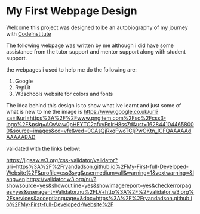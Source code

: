 # My First Webpage Design

Welcome this project was designed to be an autobiography of my journey with [CodeInstitute](https://codeinstitute.net)

The following webpage was written by me although i did have some assistance from the tutor support and mentor support along with student support.

the webpages i used to help me do the following are:

<ol>
<li>Google</li>
<li>Repl.it</li>
<li>W3schools website for colors and fonts</li>
</ol>


The idea behind this design is to show what ive learnt and just some of what is new to me the image is https://www.google.co.uk/url?sa=i&url=https%3A%2F%2Fwww.pngitem.com%2Fso%2Fcss3-logo%2F&psig=AOvVaw0pHEYTC2afuvFpIrH8ss7d&ust=1628441044658000&source=images&cd=vfe&ved=0CAsQjRxqFwoTCIjPwOKtn_ICFQAAAAAdAAAAABAD

validated with the links below:

https://jigsaw.w3.org/css-validator/validator?uri=https%3A%2F%2Fryandadson.github.io%2FMy-First-full-Developed-Website%2F&profile=css3svg&usermedium=all&warning=1&vextwarning=&lang=en
https://validator.w3.org/nu/?showsource=yes&showoutline=yes&showimagereport=yes&checkerrorpages=yes&useragent=Validator.nu%2FLV+http%3A%2F%2Fvalidator.w3.org%2Fservices&acceptlanguage=&doc=https%3A%2F%2Fryandadson.github.io%2FMy-First-full-Developed-Website%2F

